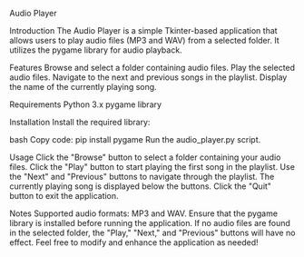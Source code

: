 Audio Player

Introduction
The Audio Player is a simple Tkinter-based application that allows users to play audio files (MP3 and WAV) from a selected folder. It utilizes the pygame library for audio playback.

Features
Browse and select a folder containing audio files.
Play the selected audio files.
Navigate to the next and previous songs in the playlist.
Display the name of the currently playing song.

Requirements
Python 3.x
pygame library

Installation
Install the required library:

bash
Copy code: pip install pygame
Run the audio_player.py script.

Usage
Click the "Browse" button to select a folder containing your audio files.
Click the "Play" button to start playing the first song in the playlist.
Use the "Next" and "Previous" buttons to navigate through the playlist.
The currently playing song is displayed below the buttons.
Click the "Quit" button to exit the application.

Notes
Supported audio formats: MP3 and WAV.
Ensure that the pygame library is installed before running the application.
If no audio files are found in the selected folder, the "Play," "Next," and "Previous" buttons will have no effect.
Feel free to modify and enhance the application as needed!
